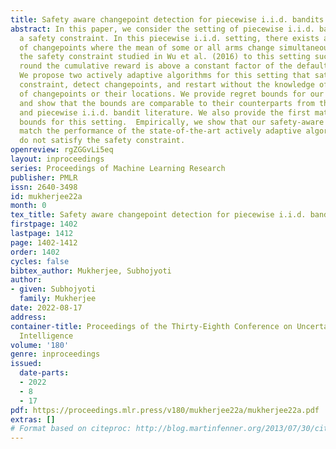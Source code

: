 ```yaml
---
title: Safety aware changepoint detection for piecewise i.i.d. bandits
abstract: In this paper, we consider the setting of piecewise i.i.d. bandits under
  a safety constraint. In this piecewise i.i.d. setting, there exists a finite number
  of changepoints where the mean of some or all arms change simultaneously. We introduce
  the safety constraint studied in Wu et al. (2016) to this setting such that at any
  round the cumulative reward is above a constant factor of the default action reward.
  We propose two actively adaptive algorithms for this setting that satisfy the safety
  constraint, detect changepoints, and restart without the knowledge of the number
  of changepoints or their locations. We provide regret bounds for our algorithms
  and show that the bounds are comparable to their counterparts from the safe bandit
  and piecewise i.i.d. bandit literature. We also provide the first matching lower
  bounds for this setting.  Empirically, we show that our safety-aware algorithms
  match the performance of the state-of-the-art actively adaptive algorithms that
  do not satisfy the safety constraint.
openreview: rgZGGvLi5eq
layout: inproceedings
series: Proceedings of Machine Learning Research
publisher: PMLR
issn: 2640-3498
id: mukherjee22a
month: 0
tex_title: Safety aware changepoint detection for piecewise i.i.d. bandits
firstpage: 1402
lastpage: 1412
page: 1402-1412
order: 1402
cycles: false
bibtex_author: Mukherjee, Subhojyoti
author:
- given: Subhojyoti
  family: Mukherjee
date: 2022-08-17
address:
container-title: Proceedings of the Thirty-Eighth Conference on Uncertainty in Artificial
  Intelligence
volume: '180'
genre: inproceedings
issued:
  date-parts:
  - 2022
  - 8
  - 17
pdf: https://proceedings.mlr.press/v180/mukherjee22a/mukherjee22a.pdf
extras: []
# Format based on citeproc: http://blog.martinfenner.org/2013/07/30/citeproc-yaml-for-bibliographies/
---
```

